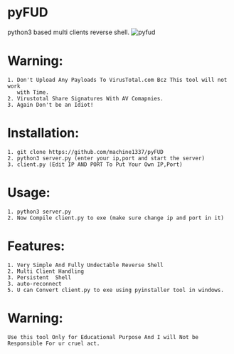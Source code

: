 # pyFUD
python3 based multi clients reverse shell.
![pyfud](https://github.com/machine1337/pyFUD/assets/82051128/add0b25f-fc6a-40cf-abd3-7b3ab057b09b)

# Warning:
    1. Don't Upload Any Payloads To VirusTotal.com Bcz This tool will not work
       with Time.
    2. Virustotal Share Signatures With AV Comapnies.
    3. Again Don't be an Idiot!

# Installation:
    1. git clone https://github.com/machine1337/pyFUD
    2. python3 server.py (enter your ip,port and start the server)
    3. client.py (Edit IP AND PORT To Put Your Own IP,Port)
    
# Usage:
    1. python3 server.py
    2. Now Compile client.py to exe (make sure change ip and port in it)
    
# Features:
    1. Very Simple And Fully Undectable Reverse Shell
    2. Multi Client Handling
    3. Persistent  Shell
    3. auto-reconnect
    5. U can Convert client.py to exe using pyinstaller tool in windows.
    
# Warning:
    Use this tool Only for Educational Purpose And I will Not be Responsible For ur cruel act.
